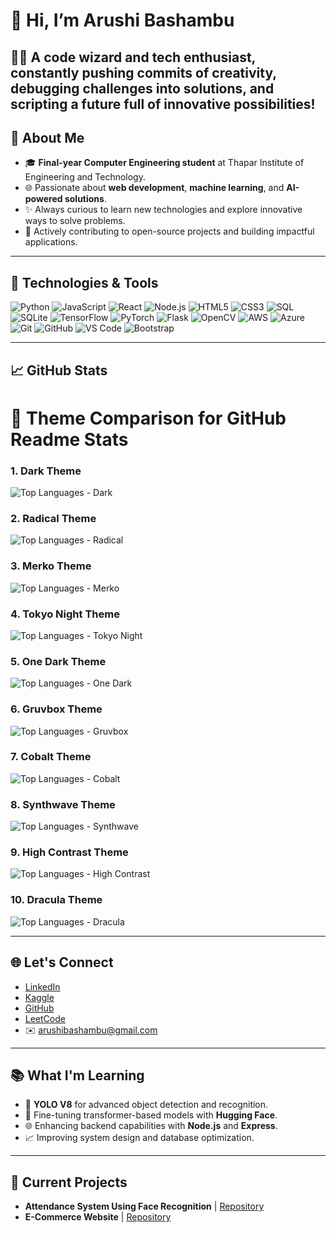 
# 👋 Hi, I’m Arushi Bashambu

👩‍💻 A code wizard and tech enthusiast, constantly pushing commits of creativity, debugging challenges into solutions, and scripting a future full of innovative possibilities!
---
## 🌟 About Me
- 🎓 **Final-year Computer Engineering student** at Thapar Institute of Engineering and Technology.  
- 🌐 Passionate about **web development**, **machine learning**, and **AI-powered solutions**.  
- ✨ Always curious to learn new technologies and explore innovative ways to solve problems.  
- 🚀 Actively contributing to open-source projects and building impactful applications.  
---

## 🔧 Technologies & Tools
![Python](https://img.shields.io/badge/Python-3776AB?style=for-the-badge&logo=python&logoColor=white)
![JavaScript](https://img.shields.io/badge/JavaScript-F7DF1E?style=for-the-badge&logo=javascript&logoColor=black)
![React](https://img.shields.io/badge/React-61DAFB?style=for-the-badge&logo=react&logoColor=black)
![Node.js](https://img.shields.io/badge/Node.js-339933?style=for-the-badge&logo=nodedotjs&logoColor=white)
![HTML5](https://img.shields.io/badge/HTML5-E34F26?style=for-the-badge&logo=html5&logoColor=white)
![CSS3](https://img.shields.io/badge/CSS3-1572B6?style=for-the-badge&logo=css3&logoColor=white)
![SQL](https://img.shields.io/badge/SQL-336791?style=for-the-badge&logo=postgresql&logoColor=white)
![SQLite](https://img.shields.io/badge/SQLite-003B57?style=for-the-badge&logo=sqlite&logoColor=white)
![TensorFlow](https://img.shields.io/badge/TensorFlow-FF6F00?style=for-the-badge&logo=tensorflow&logoColor=white)
![PyTorch](https://img.shields.io/badge/PyTorch-EE4C2C?style=for-the-badge&logo=pytorch&logoColor=white)
![Flask](https://img.shields.io/badge/Flask-000000?style=for-the-badge&logo=flask&logoColor=white)
![OpenCV](https://img.shields.io/badge/OpenCV-5C3EE8?style=for-the-badge&logo=opencv&logoColor=white)
![AWS](https://img.shields.io/badge/AWS-232F3E?style=for-the-badge&logo=amazonaws&logoColor=white)
![Azure](https://img.shields.io/badge/Azure-0078D4?style=for-the-badge&logo=microsoftazure&logoColor=white)
![Git](https://img.shields.io/badge/Git-F05032?style=for-the-badge&logo=git&logoColor=white)
![GitHub](https://img.shields.io/badge/GitHub-181717?style=for-the-badge&logo=github&logoColor=white)
![VS Code](https://img.shields.io/badge/VS%20Code-007ACC?style=for-the-badge&logo=visualstudiocode&logoColor=white)
![Bootstrap](https://img.shields.io/badge/Bootstrap-563D7C?style=for-the-badge&logo=bootstrap&logoColor=white)

---

## 📈 GitHub Stats
# 🎨 Theme Comparison for GitHub Readme Stats

### **1. Dark Theme**
![Top Languages - Dark](https://github-readme-stats.vercel.app/api/top-langs/?username=arushibashambu&layout=compact&theme=dark)

### **2. Radical Theme**
![Top Languages - Radical](https://github-readme-stats.vercel.app/api/top-langs/?username=arushibashambu&layout=compact&theme=radical)

### **3. Merko Theme**
![Top Languages - Merko](https://github-readme-stats.vercel.app/api/top-langs/?username=arushibashambu&layout=compact&theme=merko)

### **4. Tokyo Night Theme**
![Top Languages - Tokyo Night](https://github-readme-stats.vercel.app/api/top-langs/?username=arushibashambu&layout=compact&theme=tokyonight)

### **5. One Dark Theme**
![Top Languages - One Dark](https://github-readme-stats.vercel.app/api/top-langs/?username=arushibashambu&layout=compact&theme=onedark)

### **6. Gruvbox Theme**
![Top Languages - Gruvbox](https://github-readme-stats.vercel.app/api/top-langs/?username=arushibashambu&layout=compact&theme=gruvbox)

### **7. Cobalt Theme**
![Top Languages - Cobalt](https://github-readme-stats.vercel.app/api/top-langs/?username=arushibashambu&layout=compact&theme=cobalt)

### **8. Synthwave Theme**
![Top Languages - Synthwave](https://github-readme-stats.vercel.app/api/top-langs/?username=arushibashambu&layout=compact&theme=synthwave)

### **9. High Contrast Theme**
![Top Languages - High Contrast](https://github-readme-stats.vercel.app/api/top-langs/?username=arushibashambu&layout=compact&theme=highcontrast)

### **10. Dracula Theme**
![Top Languages - Dracula](https://github-readme-stats.vercel.app/api/top-langs/?username=arushibashambu&layout=compact&theme=dracula)



---


## 🌐 Let's Connect
- [LinkedIn](https://www.linkedin.com/in/arushibashambu)  
- [Kaggle](https://www.kaggle.com/arushibashambu)  
- [GitHub](https://github.com/arushibashambu)  
- [LeetCode](https://leetcode.com/u/arushibashambu)  
- ✉️ arushibashambu@gmail.com
---
## 📚 What I'm Learning
- 🌱 **YOLO V8** for advanced object detection and recognition.  
- 🤖 Fine-tuning transformer-based models with **Hugging Face**.  
- 🌐 Enhancing backend capabilities with **Node.js** and **Express**.  
- 📈 Improving system design and database optimization.  
---

## 🚀 Current Projects
- **Attendance System Using Face Recognition** | [Repository](https://github.com/arushibashambu/Attendance-System-Using-Face-Recognition)
- **E-Commerce Website** | [Repository](https://github.com/arushibashambu/e-commerce-website)

<!--
**arushibashambu/arushibashambu** is a ✨ _special_ ✨ repository because its `README.md` (this file) appears on your GitHub profile.

Here are some ideas to get you started:

- 🔭 I’m currently working on ...
- 🌱 I’m currently learning ...
- 👯 I’m looking to collaborate on ...
- 🤔 I’m looking for help with ...
- 💬 Ask me about ...
- 📫 How to reach me: ...
- 😄 Pronouns: ...
- ⚡ Fun fact: ...
-->
